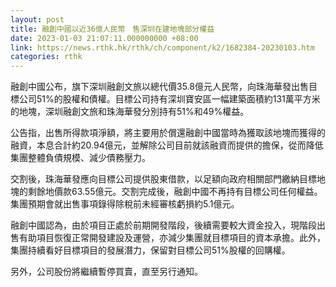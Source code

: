 ```yaml
---
layout: post
title: 融創中國以近36億人民幣　售深圳在建地塊部分權益
date: 2023-01-03 21:07:11.000000000 +08:00
link: https://news.rthk.hk/rthk/ch/component/k2/1682384-20230103.htm
categories: rthk
---
```


融創中國公布，旗下深圳融創文旅以總代價35.8億元人民幣，向珠海華發出售目標公司51%的股權和債權。目標公司持有深圳寶安區一幅建築面積約131萬平方米的地塊，深圳融創文旅和珠海華發分別持有51%和49%權益。

公告指，出售所得款項淨額，將主要用於償還融創中國當時為獲取該地塊而獲得的融資，本息合計約20.94億元，並解除公司目前就該融資而提供的擔保，從而降低集團整體負債規模、減少債務壓力。

交割後，珠海華發應向目標公司提供股東借款，以足額向政府相關部門繳納目標地塊的剩餘地價款63.55億元。交割完成後，融創中國不再持有目標公司任何權益。集團預期會就出售事項錄得除稅前未經審核虧損約5.1億元。

融創中國認為，由於項目正處於前期開發階段，後續需要較大資金投入，現階段出售有助項目恢復正常開發建設及運營，亦減少集團就目標項目的資本承擔。此外，集團持續看好目標項目的發展潛力，保留對目標公司51%股權的回購權。

另外，公司股份將繼續暫停買賣，直至另行通知。
